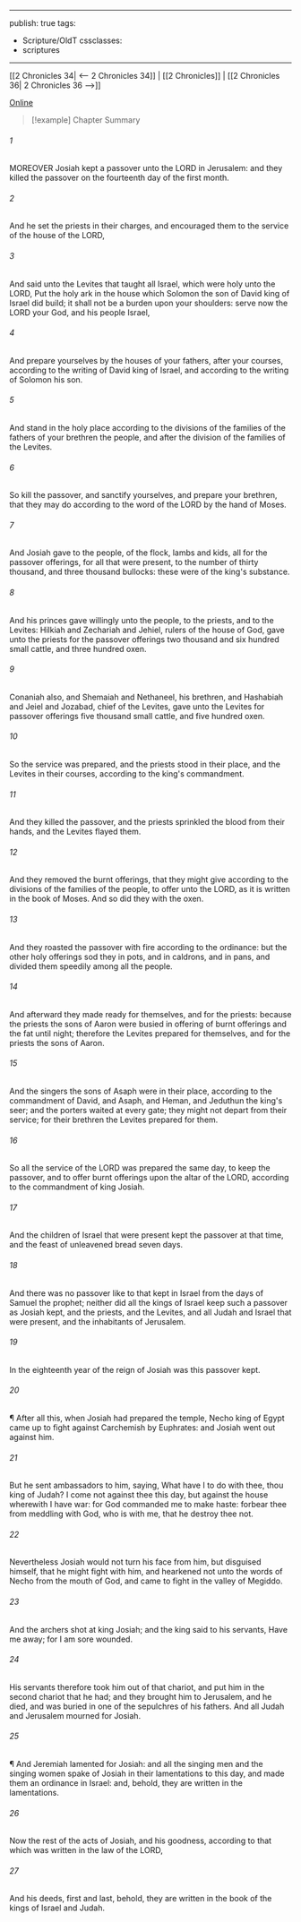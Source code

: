 

---
publish: true
tags:
  - Scripture/OldT
cssclasses:
  - scriptures
---
[[2 Chronicles 34| <-- 2 Chronicles 34]] | [[2 Chronicles]] | [[2 Chronicles 36| 2 Chronicles 36 -->]]

[Online](https://churchofjesuschrist.org/study/scriptures/ot/2-chr/35?lang=eng)

>[!example] Chapter Summary
>
###### 1
MOREOVER Josiah kept a passover unto the LORD in Jerusalem: and they killed the passover on the fourteenth day of the first month.
###### 2
And he set the priests in their charges, and encouraged them to the service of the house of the LORD,
###### 3
And said unto the Levites that taught all Israel, which were holy unto the LORD, Put the holy ark in the house which Solomon the son of David king of Israel did build; it shall not be a burden upon your shoulders: serve now the LORD your God, and his people Israel,
###### 4
And prepare yourselves by the houses of your fathers, after your courses, according to the writing of David king of Israel, and according to the writing of Solomon his son.
###### 5
And stand in the holy place according to the divisions of the families of the fathers of your brethren the people, and after the division of the families of the Levites.
###### 6
So kill the passover, and sanctify yourselves, and prepare your brethren, that they may do according to the word of the LORD by the hand of Moses.
###### 7
And Josiah gave to the people, of the flock, lambs and kids, all for the passover offerings, for all that were present, to the number of thirty thousand, and three thousand bullocks: these were of the king's substance.
###### 8
And his princes gave willingly unto the people, to the priests, and to the Levites: Hilkiah and Zechariah and Jehiel, rulers of the house of God, gave unto the priests for the passover offerings two thousand and six hundred small cattle, and three hundred oxen.
###### 9
Conaniah also, and Shemaiah and Nethaneel, his brethren, and Hashabiah and Jeiel and Jozabad, chief of the Levites, gave unto the Levites for passover offerings five thousand small cattle, and five hundred oxen.
###### 10
So the service was prepared, and the priests stood in their place, and the Levites in their courses, according to the king's commandment.
###### 11
And they killed the passover, and the priests sprinkled the blood from their hands, and the Levites flayed them.
###### 12
And they removed the burnt offerings, that they might give according to the divisions of the families of the people, to offer unto the LORD, as it is written in the book of Moses.  And so did they with the oxen.
###### 13
And they roasted the passover with fire according to the ordinance: but the other holy offerings sod they in pots, and in caldrons, and in pans, and divided them speedily among all the people.
###### 14
And afterward they made ready for themselves, and for the priests: because the priests the sons of Aaron were busied in offering of burnt offerings and the fat until night; therefore the Levites prepared for themselves, and for the priests the sons of Aaron.
###### 15
And the singers the sons of Asaph were in their place, according to the commandment of David, and Asaph, and Heman, and Jeduthun the king's seer; and the porters waited at every gate; they might not depart from their service; for their brethren the Levites prepared for them.
###### 16
So all the service of the LORD was prepared the same day, to keep the passover, and to offer burnt offerings upon the altar of the LORD, according to the commandment of king Josiah.
###### 17
And the children of Israel that were present kept the passover at that time, and the feast of unleavened bread seven days.
###### 18
And there was no passover like to that kept in Israel from the days of Samuel the prophet; neither did all the kings of Israel keep such a passover as Josiah kept, and the priests, and the Levites, and all Judah and Israel that were present, and the inhabitants of Jerusalem.
###### 19
In the eighteenth year of the reign of Josiah was this passover kept.
###### 20
¶ After all this, when Josiah had prepared the temple, Necho king of Egypt came up to fight against Carchemish by Euphrates: and Josiah went out against him.
###### 21
But he sent ambassadors to him, saying, What have I to do with thee, thou king of Judah?  I come not against thee this day, but against the house wherewith I have war: for God commanded me to make haste: forbear thee from meddling with God, who is with me, that he destroy thee not.
###### 22
Nevertheless Josiah would not turn his face from him, but disguised himself, that he might fight with him, and hearkened not unto the words of Necho from the mouth of God, and came to fight in the valley of Megiddo.
###### 23
And the archers shot at king Josiah; and the king said to his servants, Have me away; for I am sore wounded.
###### 24
His servants therefore took him out of that chariot, and put him in the second chariot that he had; and they brought him to Jerusalem, and he died, and was buried in one of the sepulchres of his fathers.  And all Judah and Jerusalem mourned for Josiah.
###### 25
¶ And Jeremiah lamented for Josiah: and all the singing men and the singing women spake of Josiah in their lamentations to this day, and made them an ordinance in Israel: and, behold, they are written in the lamentations.
###### 26
Now the rest of the acts of Josiah, and his goodness, according to that which was written in the law of the LORD,
###### 27
And his deeds, first and last, behold, they are written in the book of the kings of Israel and Judah.



